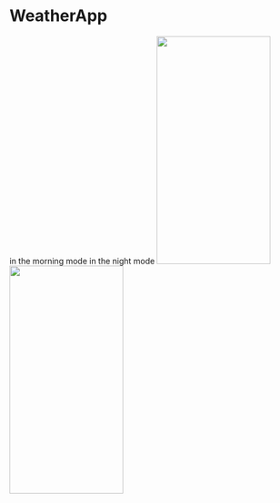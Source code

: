 # WeatherApp
<tr>
  <th> in the morning mode </th>
  <th>in the night mode</th>
</tr>
<tr>
  <td><img src="https://user-images.githubusercontent.com/47791578/138097226-13841d1c-4969-45f6-9541-37cf6b28184f.jpeg" width="200" height="400"></td>
  <td><img src="https://user-images.githubusercontent.com/47791578/138097307-ff8482c8-0c95-4397-9abb-fb19caa44af6.jpeg" width="200" height="400"></td>
</tr>

